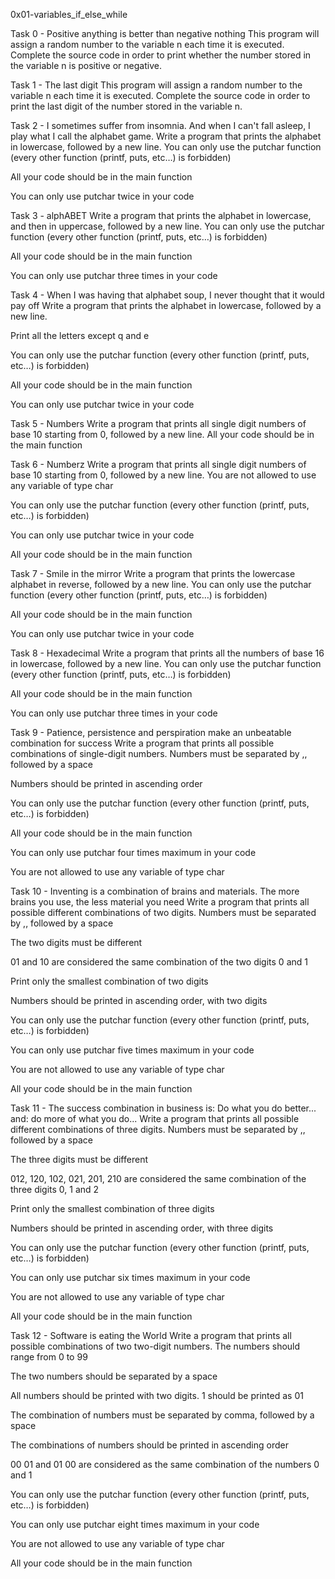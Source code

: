 0x01-variables_if_else_while

Task 0 - Positive anything is better than negative nothing
This program will assign a random number to the variable n each time it is executed. Complete the source code in order to print whether the number stored in the variable n is positive or negative.

Task 1 - The last digit
This program will assign a random number to the variable n each time it is executed. Complete the source code in order to print the last digit of the number stored in the variable n.

Task 2 - I sometimes suffer from insomnia. And when I can't fall asleep, I play what I call the alphabet game.
Write a program that prints the alphabet in lowercase, followed by a new line.
You can only use the putchar function (every other function (printf, puts, etc…) is forbidden)

All your code should be in the main function

You can only use putchar twice in your code

Task 3 - alphABET
Write a program that prints the alphabet in lowercase, and then in uppercase, followed by a new line.
You can only use the putchar function (every other function (printf, puts, etc…) is forbidden)

All your code should be in the main function

You can only use putchar three times in your code 

Task 4 - When I was having that alphabet soup, I never thought that it would pay off
Write a program that prints the alphabet in lowercase, followed by a new line.

Print all the letters except q and e

You can only use the putchar function (every other function (printf, puts, etc…) is forbidden)

All your code should be in the main function

You can only use putchar twice in your code

Task 5 - Numbers
Write a program that prints all single digit numbers of base 10 starting from 0, followed by a new line.
All your code should be in the main function

Task 6 - Numberz
Write a program that prints all single digit numbers of base 10 starting from 0, followed by a new line.
You are not allowed to use any variable of type char

You can only use the putchar function (every other function (printf, puts, etc…) is forbidden)

You can only use putchar twice in your code

All your code should be in the main function

Task 7 - Smile in the mirror
Write a program that prints the lowercase alphabet in reverse, followed by a new line.
You can only use the putchar function (every other function (printf, puts, etc…) is forbidden)

All your code should be in the main function

You can only use putchar twice in your code

Task 8 - Hexadecimal
Write a program that prints all the numbers of base 16 in lowercase, followed by a new line.
You can only use the putchar function (every other function (printf, puts, etc…) is forbidden)

All your code should be in the main function

You can only use putchar three times in your code

Task 9 - Patience, persistence and perspiration make an unbeatable combination for success
Write a program that prints all possible combinations of single-digit numbers.
Numbers must be separated by ,, followed by a space

Numbers should be printed in ascending order

You can only use the putchar function (every other function (printf, puts, etc…) is forbidden)

All your code should be in the main function

You can only use putchar four times maximum in your code

You are not allowed to use any variable of type char

Task 10 - Inventing is a combination of brains and materials. The more brains you use, the less material you need
Write a program that prints all possible different combinations of two digits.
Numbers must be separated by ,, followed by a space

The two digits must be different

01 and 10 are considered the same combination of the two digits 0 and 1

Print only the smallest combination of two digits

Numbers should be printed in ascending order, with two digits

You can only use the putchar function (every other function (printf, puts, etc…) is forbidden)

You can only use putchar five times maximum in your code

You are not allowed to use any variable of type char

All your code should be in the main function

Task 11 - The success combination in business is: Do what you do better... and: do more of what you do...
Write a program that prints all possible different combinations of three digits.
Numbers must be separated by ,, followed by a space

The three digits must be different

012, 120, 102, 021, 201, 210 are considered the same combination of the three digits 0, 1 and 2

Print only the smallest combination of three digits

Numbers should be printed in ascending order, with three digits

You can only use the putchar function (every other function (printf, puts, etc…) is forbidden)

You can only use putchar six times maximum in your code

You are not allowed to use any variable of type char

All your code should be in the main function

Task 12 - Software is eating the World
Write a program that prints all possible combinations of two two-digit numbers.
The numbers should range from 0 to 99

The two numbers should be separated by a space

All numbers should be printed with two digits. 1 should be printed as 01

The combination of numbers must be separated by comma, followed by a space

The combinations of numbers should be printed in ascending order

00 01 and 01 00 are considered as the same combination of the numbers 0 and 1

You can only use the putchar function (every other function (printf, puts, etc…) is forbidden)

You can only use putchar eight times maximum in your code

You are not allowed to use any variable of type char

All your code should be in the main function
